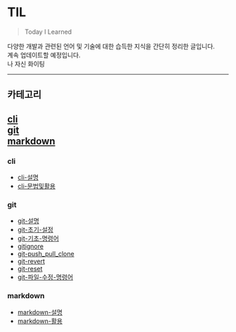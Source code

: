 # TIL   

>Today I Learned   

다양한 개발과 관련된 언어 및 기술에 대한 습득한 지식을 간단히 정리한 글입니다.   
계속 업데이트할 예정입니다.   
나 자신 화이팅

---   
## 카테고리   

[cli](#cli)   
[git](#git)   
[markdown](#markdown)
---
### cli
  - [cli-설명]()
  - [cli-문법및활용]()
### git
  - [git-설명]()
  - [git-초기-설정](https://github.com/Bheinarl/TIL_Bheinarl/blob/master/git/git-%EC%B4%88%EA%B8%B0-%EC%84%A4%EC%A0%95.md)  
  - [git-기초-명령어]()
  - [gitignore]()
  - [git-push_pull_clone]()
  - [git-revert]()
  - [git-reset]()
  - [git-파일-수정-명령어]()
  
### markdown
 - [markdown-설명](https://github.com/Bheinarl/TIL_Bheinarl/blob/master/markdown/markdown%EC%9D%B4%EB%9E%80.md)
 - [markdown-활용](https://github.com/Bheinarl/TIL_Bheinarl/blob/master/markdown/markdown-%ED%99%9C%EC%9A%A9.md)

